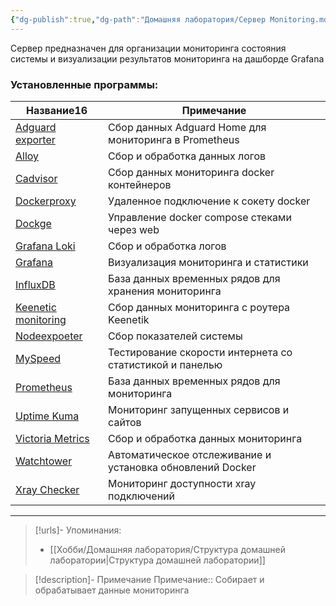 ```yaml
---
{"dg-publish":true,"dg-path":"Домашняя лаборатория/Сервер Monitoring.md","permalink":"/domashnyaya-laboratoriya/server-monitoring/","updated":"2024-10-09T19:47:57+03:00"}
---
```


Сервер предназначен для организации мониторинга состояния системы и визуализации результатов мониторинга на дашборде Grafana
### Установленные программы:
<div><table class="dataview table-view-table"><thead class="table-view-thead"><tr class="table-view-tr-header"><th class="table-view-th"><span>Название</span><span class="dataview small-text">16</span></th><th class="table-view-th"><span>Примечание</span></th></tr></thead><tbody class="table-view-tbody"><tr><td><span><a data-tooltip-position="top" aria-label="Заметки/Self-hosting. Adguard exporter.md" data-href="Заметки/Self-hosting. Adguard exporter.md" href="Заметки/Self-hosting. Adguard exporter.md" class="internal-link data-link-icon data-link-icon-after data-link-text" target="_blank" rel="noopener nofollow" data-link-tags="" data-link-type="note" data-link-path="Заметки/Self-hosting. Adguard exporter.md" style="--data-link-type: note; --data-link-path: Заметки/Self-hosting. Adguard exporter.md;">Adguard exporter</a></span></td><td><span>Сбор данных Adguard Home для мониторинга в Prometheus</span></td></tr><tr><td><span><a data-tooltip-position="top" aria-label="Заметки/Self-hosting. Alloy.md" data-href="Заметки/Self-hosting. Alloy.md" href="Заметки/Self-hosting. Alloy.md" class="internal-link data-link-icon data-link-icon-after data-link-text" target="_blank" rel="noopener nofollow" data-link-tags="" data-link-type="note" data-link-path="Заметки/Self-hosting. Alloy.md" style="--data-link-type: note; --data-link-path: Заметки/Self-hosting. Alloy.md;">Alloy</a></span></td><td><span>Сбор и обработка данных логов</span></td></tr><tr><td><span><a data-tooltip-position="top" aria-label="Заметки/Self-hosting. Cadvisor.md" data-href="Заметки/Self-hosting. Cadvisor.md" href="Заметки/Self-hosting. Cadvisor.md" class="internal-link data-link-icon data-link-icon-after data-link-text" target="_blank" rel="noopener nofollow" data-link-tags="" data-link-type="note" data-link-path="Заметки/Self-hosting. Cadvisor.md" style="--data-link-type: note; --data-link-path: Заметки/Self-hosting. Cadvisor.md;">Cadvisor</a></span></td><td><span>Сбор данных мониторинга docker контейнеров</span></td></tr><tr><td><span><a data-tooltip-position="top" aria-label="Заметки/Self-hosting. Dockerproxy.md" data-href="Заметки/Self-hosting. Dockerproxy.md" href="Заметки/Self-hosting. Dockerproxy.md" class="internal-link data-link-icon data-link-icon-after data-link-text" target="_blank" rel="noopener nofollow" data-link-tags="" data-link-type="note" data-link-path="Заметки/Self-hosting. Dockerproxy.md" style="--data-link-type: note; --data-link-path: Заметки/Self-hosting. Dockerproxy.md;">Dockerproxy</a></span></td><td><span>Удаленное подключение к сокету docker</span></td></tr><tr><td><span><a data-tooltip-position="top" aria-label="Заметки/Self-hosting. Dockge.md" data-href="Заметки/Self-hosting. Dockge.md" href="Заметки/Self-hosting. Dockge.md" class="internal-link data-link-icon data-link-icon-after data-link-text" target="_blank" rel="noopener nofollow" data-link-tags="" data-link-type="note" data-link-path="Заметки/Self-hosting. Dockge.md" style="--data-link-type: note; --data-link-path: Заметки/Self-hosting. Dockge.md;">Dockge</a></span></td><td><span>Управление docker compose стеками через web</span></td></tr><tr><td><span><a data-tooltip-position="top" aria-label="Заметки/Self-hosting. Grafana Loki.md" data-href="Заметки/Self-hosting. Grafana Loki.md" href="Заметки/Self-hosting. Grafana Loki.md" class="internal-link data-link-icon data-link-icon-after data-link-text" target="_blank" rel="noopener nofollow" data-link-tags="" data-link-type="note" data-link-path="Заметки/Self-hosting. Grafana Loki.md" style="--data-link-type: note; --data-link-path: Заметки/Self-hosting. Grafana Loki.md;">Grafana Loki</a></span></td><td><span>Сбор и обработка логов</span></td></tr><tr><td><span><a data-tooltip-position="top" aria-label="Заметки/Self-hosting. Grafana.md" data-href="Заметки/Self-hosting. Grafana.md" href="Заметки/Self-hosting. Grafana.md" class="internal-link data-link-icon data-link-icon-after data-link-text" target="_blank" rel="noopener nofollow" data-link-tags="" data-link-type="note" data-link-path="Заметки/Self-hosting. Grafana.md" style="--data-link-type: note; --data-link-path: Заметки/Self-hosting. Grafana.md;">Grafana</a></span></td><td><span>Визуализация мониторинга и статистики</span></td></tr><tr><td><span><a data-tooltip-position="top" aria-label="Заметки/Self-hosting. InfluxDB.md" data-href="Заметки/Self-hosting. InfluxDB.md" href="Заметки/Self-hosting. InfluxDB.md" class="internal-link data-link-icon data-link-icon-after data-link-text" target="_blank" rel="noopener nofollow" data-link-tags="" data-link-type="note" data-link-path="Заметки/Self-hosting. InfluxDB.md" style="--data-link-type: note; --data-link-path: Заметки/Self-hosting. InfluxDB.md;">InfluxDB</a></span></td><td><span>База данных временных рядов для хранения мониторинга</span></td></tr><tr><td><span><a data-tooltip-position="top" aria-label="Заметки/Self-hosting. Keenetic monitoring.md" data-href="Заметки/Self-hosting. Keenetic monitoring.md" href="Заметки/Self-hosting. Keenetic monitoring.md" class="internal-link data-link-icon data-link-icon-after data-link-text" target="_blank" rel="noopener nofollow" data-link-tags="" data-link-type="note" data-link-path="Заметки/Self-hosting. Keenetic monitoring.md" style="--data-link-type: note; --data-link-path: Заметки/Self-hosting. Keenetic monitoring.md;">Keenetic monitoring</a></span></td><td><span>Сбор данных мониторинга с роутера Keenetik</span></td></tr><tr><td><span><a data-tooltip-position="top" aria-label="Заметки/Self-hosting. Nodeexpoeter.md" data-href="Заметки/Self-hosting. Nodeexpoeter.md" href="Заметки/Self-hosting. Nodeexpoeter.md" class="internal-link data-link-icon data-link-icon-after data-link-text" target="_blank" rel="noopener nofollow" data-link-tags="" data-link-type="note" data-link-path="Заметки/Self-hosting. Nodeexpoeter.md" style="--data-link-type: note; --data-link-path: Заметки/Self-hosting. Nodeexpoeter.md;">Nodeexpoeter</a></span></td><td><span>Сбор показателей системы</span></td></tr><tr><td><span><a data-tooltip-position="top" aria-label="Заметки/Self-hosting. MySpeed.md" data-href="Заметки/Self-hosting. MySpeed.md" href="Заметки/Self-hosting. MySpeed.md" class="internal-link data-link-icon data-link-icon-after data-link-text" target="_blank" rel="noopener nofollow" data-link-tags="" data-link-type="note" data-link-path="Заметки/Self-hosting. MySpeed.md" style="--data-link-type: note; --data-link-path: Заметки/Self-hosting. MySpeed.md;">MySpeed</a></span></td><td><span>Тестирование скорости интернета со статистикой и панелью</span></td></tr><tr><td><span><a data-tooltip-position="top" aria-label="Заметки/Self-hosting. Prometheus.md" data-href="Заметки/Self-hosting. Prometheus.md" href="Заметки/Self-hosting. Prometheus.md" class="internal-link data-link-icon data-link-icon-after data-link-text" target="_blank" rel="noopener nofollow" data-link-tags="" data-link-type="note" data-link-path="Заметки/Self-hosting. Prometheus.md" style="--data-link-type: note; --data-link-path: Заметки/Self-hosting. Prometheus.md;">Prometheus</a></span></td><td><span>База данных временных рядов для мониторинга</span></td></tr><tr><td><span><a data-tooltip-position="top" aria-label="Заметки/Self-hosting. Uptime Kuma.md" data-href="Заметки/Self-hosting. Uptime Kuma.md" href="Заметки/Self-hosting. Uptime Kuma.md" class="internal-link data-link-icon data-link-icon-after data-link-text" target="_blank" rel="noopener nofollow" data-link-tags="" data-link-type="note" data-link-path="Заметки/Self-hosting. Uptime Kuma.md" style="--data-link-type: note; --data-link-path: Заметки/Self-hosting. Uptime Kuma.md;">Uptime Kuma</a></span></td><td><span>Мониторинг запущенных сервисов и сайтов</span></td></tr><tr><td><span><a data-tooltip-position="top" aria-label="Заметки/Self-hosting. Victoria Metrics.md" data-href="Заметки/Self-hosting. Victoria Metrics.md" href="Заметки/Self-hosting. Victoria Metrics.md" class="internal-link data-link-icon data-link-icon-after data-link-text" target="_blank" rel="noopener nofollow" data-link-tags="" data-link-type="note" data-link-path="Заметки/Self-hosting. Victoria Metrics.md" style="--data-link-type: note; --data-link-path: Заметки/Self-hosting. Victoria Metrics.md;">Victoria Metrics</a></span></td><td><span>Сбор и обработка данных мониторинга</span></td></tr><tr><td><span><a data-tooltip-position="top" aria-label="Заметки/Self-hosting. Watchtower.md" data-href="Заметки/Self-hosting. Watchtower.md" href="Заметки/Self-hosting. Watchtower.md" class="internal-link data-link-icon data-link-icon-after data-link-text" target="_blank" rel="noopener nofollow" data-link-tags="" data-link-type="note" data-link-path="Заметки/Self-hosting. Watchtower.md" style="--data-link-type: note; --data-link-path: Заметки/Self-hosting. Watchtower.md;">Watchtower</a></span></td><td><span>Автоматическое отслеживание и установка обновлений Docker</span></td></tr><tr><td><span><a data-tooltip-position="top" aria-label="Заметки/Self-hosting. Xray Checker.md" data-href="Заметки/Self-hosting. Xray Checker.md" href="Заметки/Self-hosting. Xray Checker.md" class="internal-link data-link-icon data-link-icon-after data-link-text" target="_blank" rel="noopener nofollow" data-link-tags="" data-link-type="note" data-link-path="Заметки/Self-hosting. Xray Checker.md" style="--data-link-type: note; --data-link-path: Заметки/Self-hosting. Xray Checker.md;">Xray Checker</a></span></td><td><span>Мониторинг доступности xray подключений</span></td></tr></tbody></table></div>

---
> [!urls]- Упоминания:
> - [[Хобби/Домашняя лаборатория/Структура домашней лаборатории\|Структура домашней лаборатории]]

> [!description]- Примечание
> Примечание:: Собирает и обрабатывает данные мониторинга 